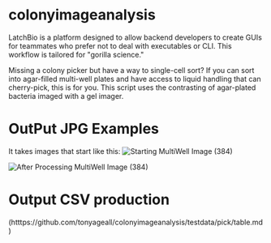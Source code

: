 # colonyimageanalysis
LatchBio is a platform designed to allow backend developers to create GUIs for teammates who prefer not to deal with executables or CLI. This workflow is tailored for "gorilla science."

Missing a colony picker but have a way to single-cell sort? If you can sort into agar-filled multi-well plates and have access to liquid handling that can cherry-pick, this is for you. This script uses the contrasting of agar-plated bacteria imaged with a gel imager.

# OutPut JPG Examples
It takes images that start like this:
![Starting MultiWell Image (384)](https://github.com/tonyageall/colonyimageanalysis/testdata/pick/testdata/pick/384WP039_S3.jpg)

![After Processing MultiWell Image (384)](htttps://github.com/tonyageall/colonyimageanalysis/testdata/pick/384WP039_grid.jpg)

# Output CSV production
(htttps://github.com/tonyageall/colonyimageanalysis/testdata/pick/table.md)
